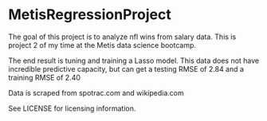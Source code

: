 # MetisRegressionProject
The goal of this project is to analyze nfl wins from salary data. This is project 2 of my time at the Metis data science bootcamp. 

The end result is tuning and training a Lasso model. This data does not have incredible predictive capacity, but can get a testing RMSE of 2.84 and a training RMSE of 2.40

Data is scraped from spotrac.com and wikipedia.com

See LICENSE for licensing information. 
